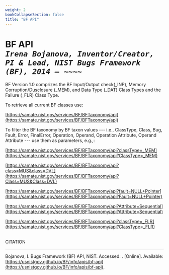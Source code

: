 ```yaml
---
weight: 2
bookCollapseSection: false
title: "BF API"
---
```

# BF API <br/>_`Irena Bojanova, Inventor/Creator, PI & Lead, NIST Bugs Framework (BF), 2014 – ~~~~`_

BF Version 1.0 comprizes the BF Input/Output check(_INP), Memory Corruption/Dusclosure (_MEM), and Data Type (_DAT) Class Types and the Failure (_FLR) Class Type.

To retrieve all current BF classes use:

[https://samate.nist.gov/services/BF/BFTaxonomy/api](https://samate.nist.gov/services/BF/BFTaxonomy/api)

To filter the BF taxonomy by BF taxon values --- i.e., ClassType, Class, Bug, Fault, Error, FinalError, Operation, Operand, Operation Attribute, Operand Attribute --- use them as parameters, e.g.,:
<!-- site -->

[https://samate.nist.gov/services/BF/BFTaxonomy/api?classType=_MEM](https://samate.nist.gov/services/BF/BFTaxonomy/api?ClassType=_MEM)

[https://samate.nist.gov/services/BF/BFTaxonomy/api?class=MUS&class=DVL](https://samate.nist.gov/services/BF/BFTaxonomy/api?Class=MUS&Class=DVL)

[https://samate.nist.gov/services/BF/BFTaxonomy/api?fault=NULL+Pointer](https://samate.nist.gov/services/BF/BFTaxonomy/api?Fault=NULL+Pointer)

[https://samate.nist.gov/services/BF/BFTaxonomy/api?Attribute=Sequential](https://samate.nist.gov/services/BF/BFTaxonomy/api?Attribute=Sequential)

[https://samate.nist.gov/services/BF/BFTaxonomy/api?classType=_FLR](https://samate.nist.gov/services/BF/BFTaxonomy/api?ClassType=_FLR)

</br>
CITATION 

_____________________________________________________________

Bojanova, I. Bugs Framework (BF) API, NIST. Accessed: <span id="currentDate"></span>. [Online]. Available: [https://usnistgov.github.io/BF/info/apis/bf-api](https://usnistgov.github.io/BF/info/apis/bf-api).
</br></br>

<!-- The BF _MEM ClassType can be accesses from here: [https://samate.nist.gov/BF/api/_MEM/](https://samate.nist.gov/BF/api/_mem/) -->
<!-- samate-internal.nist.gov/BF/api/cve/CVE-111 -->

<!-- [BF%20_MEM.xml] (https://data.nist.gov/od/ds/ark:/88434/mds2-3048/BF/XML/BF.xml)
[BF.xml.sha256] (https://data.nist.gov/od/ds/ark:/88434/mds2-3048/BF/XML/BF.xml.sha256)

[BF%20_MEM.json] (https://data.nist.gov/od/ds/ark:/88434/mds2-3048/BF/JSON/BF%20_MEM.json)
[BF%20_MEM.json.sha256] (https://data.nist.gov/od/ds/ark:/88434/mds2-3048/BF/JSON/BF%20_MEM.json.sha256)

[BF%20_MEM.pdf] (https://data.nist.gov/od/ds/ark:/88434/mds2-3048/BF/Graphs/BF%20_MEM.pdf)
[BF%20_MEM.pdf.sha256] (https://data.nist.gov/od/ds/ark:/88434/mds2-3048/BF/Graphs/BF%20_MEM.pdf.sha256)

[BF%20_MEM%20-%20CWE2BF%20by%20Operation%20.pdf] (https://data.nist.gov/od/ds/ark:/88434/mds2-3048/BF/CWE2BF/BF%20_MEM%20-%20CWE2BF%20by%20Operation%20.pdf)

[BF%20_MEM%20-%20CWE2BF%20by%20Operation%20.pdf.sha256] (https://data.nist.gov/od/ds/ark:/88434/mds2-3048/BF/CWE2BF/BF%20_MEM%20-%20CWE2BF%20by%20Operation%20.pdf.sha256) -->

<!-- Please register here to download the current versions of the under development BF Classes by Class Type. We ask you only for an email address to which to send you a unique download link and for the name of your organization to informa our management about the interest in BF.
<br/><br/>
<div style="text-align:center">{{< button href="xxx" >}}Register Here{{< /button >}}</div> -->
